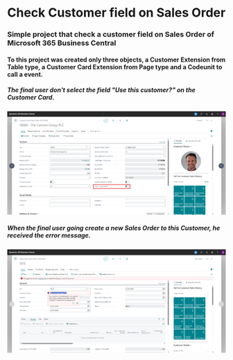 # Check Customer field on Sales Order
### Simple project that check a customer field on Sales Order of Microsoft 365 Business Central

#### To this project was created only three objects, a Customer Extension from Table type, a Customer Card Extension from Page type and a Codeunit to call a event.

##### The final user don't select the field "Use this customer?" on the Customer Card.

<img src="Images/Customer - Card Extension - False value - Image .png" alt="Image from Customer Card where the field 'Use this customer?' is false">

##### When the final user going create a new Sales Order to this Customer, he received the error message.

<img src="Images/Error Message - Image.png" alt="Image that show the error message">
